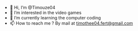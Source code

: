 - 👋 Hi, I’m @Timouze04
- 👀 I’m interested in the video games
- 🌱 I’m currently learning the computer coding
- 📫 How to reach me ? By mail at timothee04.fert@gmail.com

<!---
Timouze04/Timouze04 is a ✨ special ✨ repository because its `README.md` (this file) appears on your GitHub profile.
You can click the Preview link to take a look at your changes.
--->
